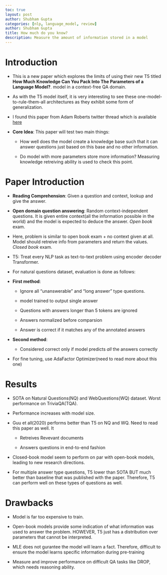 ```yaml
---
toc: true
layout: post
author: Shubham Gupta
categories: [nlp, language_model, review]
author: Shubham Gupta
title: How much do you know?
description: Measure the amount of information stored in a model
---
```


Introduction
============

-   This is a new paper which explores the limits of using their new T5 titled **How Much Knowledge Can You Pack Into The Parameters of a Language Model?**.
    model in a context-free QA domain.

-   As with the T5 model itself, it is very interesting to see these
    one-model-to-rule-them-all architectures as they exhibit some form
    of generalization.

-   I found this paper from Adam Roberts twitter thread which is
    available
    [here](https://twitter.com/ada_rob/status/1227062195671822336)

-   **Core Idea**: This paper will test two main things:

    -   How well does the model create a knowledge base such that it can
        answer questions just based on this base and no other
        information.

    -   Do model with more parameters store more information? Measuring
        knowledge retreiving ability is used to check this point.

Paper Introduction
============

-   **Reading Comprehension**: Given a question and context, lookup and
    give the answer.

-   **Open domain question answering**: Random context-independent
    questions. It is given entire context(all the information possible
    in the world) and the model is expected to deduce the answer. *Open
    book* exam.

-   Here, problem is similar to open book exam + no context given at
    all. Model should retreive info from parameters and return the
    values. *Closed book* exam.

-   T5: Treat every NLP task as text-to-text problem using encoder
    decoder Transformer.

-   For natural questions dataset, evaluation is done as follows:

-   **First method**:

    -   Ignore all “unanswerable” and “long answer” type questions.

    -   model trained to output single answer

    -   Questions with answers longer than 5 tokens are ignored

    -   Answers normalized before comparsion

    -   Answer is correct if it matches any of the annotated answers

-   **Second method**:

    -   Considered correct only if model predicts *all* the answers
        correctly

-   For fine tuning, use AdaFactor Optimizer(need to read more about
    this one)

Results
=======

-   SOTA on Natural Questions(NQ) and WebQuestions(WQ) dataset. Worst
    performance on TriviaQA(TQA).

-   Performance increases with model size.

-   Guu et all(2020) performs better than T5 on NQ and WQ. Need to read
    this paper as well. It

    -   Retreives Revevant documents

    -   Answers questions in end-to-end fashion

-   Closed-book model seem to perform on par with open-book models,
    leading to new research directions.

-   For multiple answer type questions, T5 lower than SOTA BUT much
    better than baseline that was published with the paper. Therefore,
    T5 can perform well on these types of questions as well.

Drawbacks
============

-   Model is far too expensive to train.

-   Open-book models provide some indication of what information was
    used to answer the problem. HOWEVER, T5 just has a distribution over
    parameters that cannot be interpreted.

-   MLE does not gurantee the model will learn a fact. Therefore,
    difficult to ensure the model learns specific information during
    pre-training

-   Measure and improve performance on difficult QA tasks like DROP,
    which needs reasoning ability.
